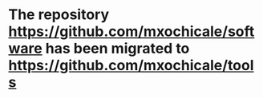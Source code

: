 # The repository https://github.com/mxochicale/software has been migrated to https://github.com/mxochicale/tools
